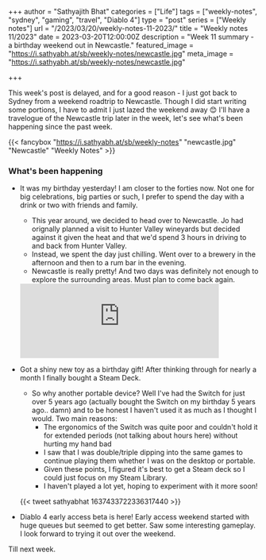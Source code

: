 +++
author = "Sathyajith Bhat"
categories = ["Life"]
tags = ["weekly-notes", "sydney", "gaming", "travel", "Diablo 4"]
type = "post"
series = ["Weekly notes"]
url = "/2023/03/20/weekly-notes-11-2023/"
title = "Weekly notes 11/2023"
date = 2023-03-20T12:00:00Z 
description = "Week 11 summary - a birthday weekend out in Newcastle."
featured_image = "https://i.sathyabh.at/sb/weekly-notes/newcastle.jpg"
meta_image = "https://i.sathyabh.at/sb/weekly-notes/newcastle.jpg"

+++

This week's post is delayed, and for a good reason - I just got back to Sydney from a weekend roadtrip to Newcastle. Though I did start writing some portions, I have to admit I just lazed the weekend away 😊 I'll have a travelogue of the Newcastle trip later in the week, let's see what's been happening since the past week.

{{< fancybox "https://i.sathyabh.at/sb/weekly-notes" "newcastle.jpg" "Newcastle" "Weekly Notes" >}}

### What's been happening

* It was my birthday yesterday! I am closer to the forties now. Not one for big celebrations, big parties or such, I prefer to spend the day with a drink or two with friends and family. 
    * This year around, we decided to head over to Newcastle. Jo had orignally planned a visit to Hunter Valley wineyards but decided against it given the heat and that we'd spend 3 hours in driving to and back from Hunter Valley. 
    * Instead, we spent the day just chilling. Went over to a brewery in the afternoon and then to a rum bar in the evening.
    * Newcastle is really pretty! And two days was definitely not enough to explore the surrounding areas. Must plan to come back again.

    <iframe src="https://mastodon.social/@Sathyabhat/110054974500201990/embed" class="mastodon-embed" style="max-width: 100%; border: 0" width="400" allowfullscreen="allowfullscreen"></iframe><script src="https://mastodon.social/embed.js" async="async"></script>

* Got a shiny new toy as a birthday gift! After thinking through for nearly a month I finally bought a Steam Deck. 
    * So why another portable device? Well I've had the Switch for just over 5 years ago (actually bought the Switch on my birthday 5 years ago.. damn) and to be honest I haven't used it as much as I thought I would. Two main reasons:
        * The ergonomics of the Switch was quite poor and couldn't hold it for extended periods (not talking about hours here) without hurting my hand bad
        * I saw that I was double/triple dipping into the same games to continue playing them whether I was on the desktop or portable.
        * Given these points, I figured it's best to get a Steam deck so I could just focus on my Steam Library.
        * I haven't played a lot yet, hoping to experiment with it more soon!

    {{< tweet sathyabhat 1637433722336317440 >}}

* Diablo 4 early access beta is here! Early access weekend started with huge queues but seemed to get better. Saw some interesting gameplay. I look forward to trying it out over the weekend.

Till next week.